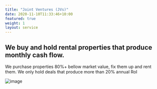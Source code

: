 ```yaml
---
title: "Joint Ventures (JVs)"
date: 2020-11-10T11:33:46+10:00
featured: true
weight: 1
layout: service
---
```


## We buy and hold rental properties that produce monthly cash flow.

We purchase properties 80%+ bellow market value, fix them up and rent them. We only hold deals that produce more than 20% annual RoI

![image](/images/illustrations/pointing.svg)
